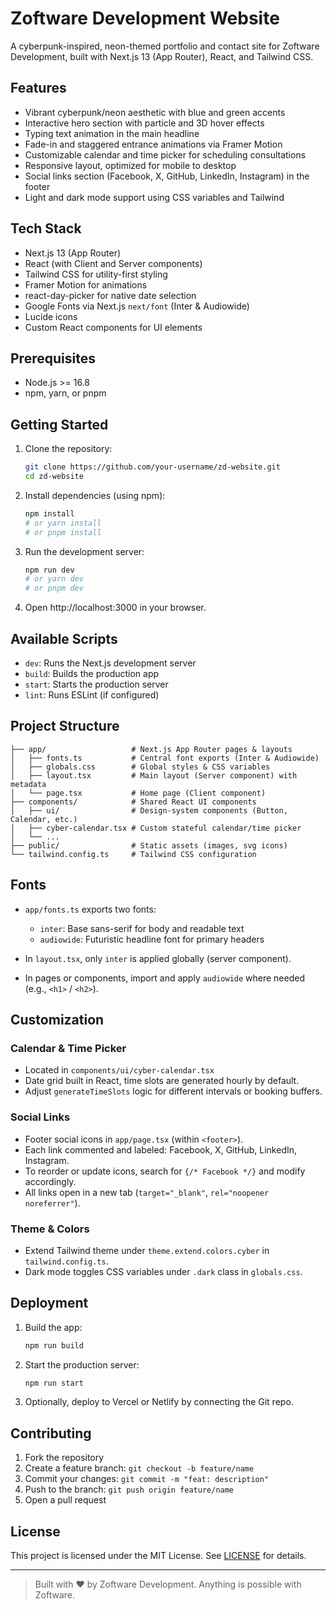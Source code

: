 # Zoftware Development Website

A cyberpunk-inspired, neon-themed portfolio and contact site for Zoftware Development, built with Next.js 13 (App Router), React, and Tailwind CSS.

## Features

- Vibrant cyberpunk/neon aesthetic with blue and green accents
- Interactive hero section with particle and 3D hover effects
- Typing text animation in the main headline
- Fade-in and staggered entrance animations via Framer Motion
- Customizable calendar and time picker for scheduling consultations
- Responsive layout, optimized for mobile to desktop
- Social links section (Facebook, X, GitHub, LinkedIn, Instagram) in the footer
- Light and dark mode support using CSS variables and Tailwind

## Tech Stack

- Next.js 13 (App Router)
- React (with Client and Server components)
- Tailwind CSS for utility-first styling
- Framer Motion for animations
- react-day-picker for native date selection
- Google Fonts via Next.js `next/font` (Inter & Audiowide)
- Lucide icons
- Custom React components for UI elements

## Prerequisites

- Node.js >= 16.8
- npm, yarn, or pnpm

## Getting Started

1. Clone the repository:

   ```bash
   git clone https://github.com/your-username/zd-website.git
   cd zd-website
   ```

2. Install dependencies (using npm):

   ```bash
   npm install
   # or yarn install
   # or pnpm install
   ```

3. Run the development server:

   ```bash
   npm run dev
   # or yarn dev
   # or pnpm dev
   ```

4. Open http://localhost:3000 in your browser.

## Available Scripts

- `dev`: Runs the Next.js development server
- `build`: Builds the production app
- `start`: Starts the production server
- `lint`: Runs ESLint (if configured)

## Project Structure

```
├── app/                   # Next.js App Router pages & layouts
│   ├── fonts.ts           # Central font exports (Inter & Audiowide)
│   ├── globals.css        # Global styles & CSS variables
│   ├── layout.tsx         # Main layout (Server component) with metadata
│   └── page.tsx           # Home page (Client component)
├── components/            # Shared React UI components
│   ├── ui/                # Design-system components (Button, Calendar, etc.)
│   ├── cyber-calendar.tsx # Custom stateful calendar/time picker
│   └── ...
├── public/                # Static assets (images, svg icons)
└── tailwind.config.ts     # Tailwind CSS configuration
```

## Fonts

- `app/fonts.ts` exports two fonts:

  - `inter`: Base sans-serif for body and readable text
  - `audiowide`: Futuristic headline font for primary headers

- In `layout.tsx`, only `inter` is applied globally (server component).
- In pages or components, import and apply `audiowide` where needed (e.g., `<h1>` / `<h2>`).

## Customization

### Calendar & Time Picker

- Located in `components/ui/cyber-calendar.tsx`
- Date grid built in React, time slots are generated hourly by default.
- Adjust `generateTimeSlots` logic for different intervals or booking buffers.

### Social Links

- Footer social icons in `app/page.tsx` (within `<footer>`).
- Each link commented and labeled: Facebook, X, GitHub, LinkedIn, Instagram.
- To reorder or update icons, search for `{/* Facebook */}` and modify accordingly.
- All links open in a new tab (`target="_blank"`, `rel="noopener noreferrer"`).

### Theme & Colors

- Extend Tailwind theme under `theme.extend.colors.cyber` in `tailwind.config.ts`.
- Dark mode toggles CSS variables under `.dark` class in `globals.css`.

## Deployment

1. Build the app:
   ```bash
   npm run build
   ```
2. Start the production server:
   ```bash
   npm run start
   ```
3. Optionally, deploy to Vercel or Netlify by connecting the Git repo.

## Contributing

1. Fork the repository
2. Create a feature branch: `git checkout -b feature/name`
3. Commit your changes: `git commit -m "feat: description"`
4. Push to the branch: `git push origin feature/name`
5. Open a pull request

## License

This project is licensed under the MIT License. See [LICENSE](LICENSE) for details.

---

> Built with ❤️ by Zoftware Development. Anything is possible with Zoftware.
